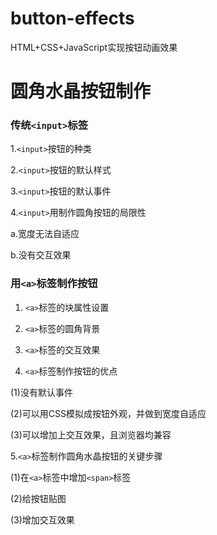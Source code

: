 # button-effects
HTML+CSS+JavaScript实现按钮动画效果
# 圆角水晶按钮制作

### 传统```<input>```标签
1.```<input>```按钮的种类

2.```<input>```按钮的默认样式

3.```<input>```按钮的默认事件

4.```<input>```用制作圆角按钮的局限性

a.宽度无法自适应

b.没有交互效果

### 用```<a>```标签制作按钮

1. ```<a>```标签的块属性设置

2. ```<a>```标签的圆角背景

3. ```<a>```标签的交互效果

4. ```<a>```标签制作按钮的优点

(1)没有默认事件

(2)可以用CSS模拟成按钮外观，并做到宽度自适应

(3)可以增加上交互效果，且浏览器均兼容

5.```<a>```标签制作圆角水晶按钮的关键步骤

(1)在```<a>```标签中增加```<span>```标签

(2)给按钮贴图

(3)增加交互效果
